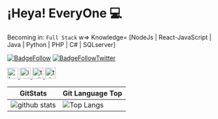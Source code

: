 # ¡Heya! EveryOne :computer:

Becoming in: `Full Stack` w=> Knowledge= [NodeJs  |  React-JavaScript  |  Java  |  Python  |  PHP  |  C#  |  SQLserver]

[![BadgeFollow](https://img.shields.io/github/followers/off1n3?style=for-the-badge)](https://github.com/off1n3)
[![BadgeFollowTwitter](https://img.shields.io/twitter/follow/davidfelizfranc?color=blue&style=for-the-badge)](https://twitter.com/intent/follow?screen_name=davidfelizfranc)


<a href="facebook.com/#">
  <img src="https://img.icons8.com/ios/50/000000/facebook-new.png" alt="facebook" width="25px"/>
</a>

<a href="instagram.com/#">
<img src="https://img.icons8.com/ios/50/000000/instagram-new.png" alt="instagram" width="25px"/>
</a>

<a href="twitter.com/#">
<img src="https://img.icons8.com/ios/50/000000/twitter.png" alt="twitter" width="25px"/>
</a>

<a href="t.me/GU35T">
<img src="https://img.icons8.com/ios-filled/50/000000/telegram-app.png" alt="telegram" width="25px"/>
</a>

<br>

GitStats             |           Git Language Top
-------------------- | --------------------------
![github stats](https://github-readme-stats.vercel.app/api?username=off1n3&show_icons=true&theme=default)      |      ![Top Langs](https://github-readme-stats.vercel.app/api/top-langs/?username=off1n3)
